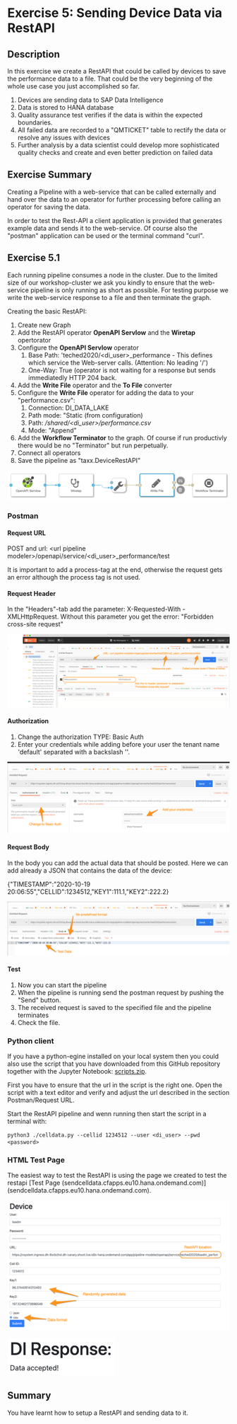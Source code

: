 # Exercise 5: Sending Device Data via RestAPI

## Description
In this exercise we create a RestAPI that could be called by devices to save the performance data to a file. That could be the very beginning of the whole use case you just accomplished so far.  
1. Devices are sending data to SAP Data Intelligence
2. Data is stored to HANA database
3. Quality assurance test verifies if the data is within the expected boundaries.
4. All failed data are recorded to a "QMTICKET" table to rectify the data or resolve any issues with devices
5. Further analysis by a data scientist could develop more sophisticated quality checks and create and even better prediction on failed data


## Exercise Summary

Creating a Pipeline with a web-service that can be called externally and hand over the data to an operator for further processing before calling an operator for saving the data. 

In order to test the Rest-API a client application is provided that generates example data and sends it to the web-service. Of course also the "postman" application can be used or the terminal command "curl". 

## Exercise 5.1
Each running pipeline consumes a node in the cluster. Due to the limited size of our workshop-cluster we ask you kindly to ensure that the web-service pipeline is only running as short as possible. For testing purpose we write the web-service response to a file and then terminate the graph. 

Creating the basic RestAPI:

1. Create new Graph
2. Add the RestAPI operator **OpenAPI Servlow** and the **Wiretap** opertorator
3. Configure the **OpenAPI Servlow** operator
	1.  Base Path: 'teched2020/\<di_user\>\_performance - This defines which service the Web-server calls. (Attention: No leading '/')
	2. One-Way: True (operator is not waiting for a response but sends immediatedly HTTP 204 back. 
4. Add the **Write File** operator and the **To File** converter
5. Configure the **Write File** operator for adding the data to your "performance.csv": 
	1. Connection: DI_DATA_LAKE
	2. Path mode: "Static (from configuration)
	3. Path: */shared/\<di_user\>/performance.csv* 
	4. Mode: "Append"
6. Add the **Workflow Terminator** to the graph. Of course if run productivly there would be no "Terminator" but run perpetually.
7. Connect all operators  
8. Save the pipeline as "taxx.DeviceRestAPI"

![restapi](./images/restapi1.png)


### Postman 
#### Request URL

POST and url: \<url pipeline modeler\>/openapi/service/\<di_user\>\_performance/test

It is important to add a process-tag at the end, otherwise the request gets an error although the process tag is not used. 

#### Request Header
In the "Headers"-tab add the parameter: X-Requested-With - XMLHttpRequest. Without this parameter you get the error: "Forbidden cross-site request"

![postman1](./images/postman1.png)

#### Authorization
1. Change the authorization TYPE: Basic Auth
2. Enter your credentials while adding before your user the tenant name 'default' separated with a backslash '\'.

![postman3](./images/postman3.png)

#### Request Body

In the body you can add the actual data that should be posted. Here we can add already a JSON that contains the data of the device: 

{"TIMESTAMP":"2020-10-19 20:06:55","CELLID":1234512,"KEY1":111.1,"KEY2":222.2}

![postman2](./images/postman2.png)

#### Test 

1. Now you can start the pipeline
2. When the pipeline is running send the postman request by pushing the "Send" button. 
3. The received request is saved to the specified file and the pipeline terminates
4. Check the file. 


### Python client

If you have a python-egine installed on your local system then you could also use the script that you have downloaded from this GitHub repository together with the Jupyter Notebook: [scripts.zip](../../scripts.zip).

First you have to ensure that the url in the script is the right one. Open the script with a text editor and verify and adjust the url described in the section Postman/Request URL.

Start the RestAPI pipeline and wenn running then start the script in a terminal with: 

```
python3 ./celldata.py --cellid 1234512 --user <di_user> --pwd <password>
```

### HTML Test Page

The easiest way to test the RestAPI is using the page we created to test the restapi [Test Page (sendcelldata.cfapps.eu10.hana.ondemand.com)]
(sendcelldata.cfapps.eu10.hana.ondemand.com).

![Test Page](./images/TestRestAPI.png)

![Response Page](./images/ResponseTestRestAPI.png)



## Summary

You have learnt how to setup a RestAPI and sending data to it. 


